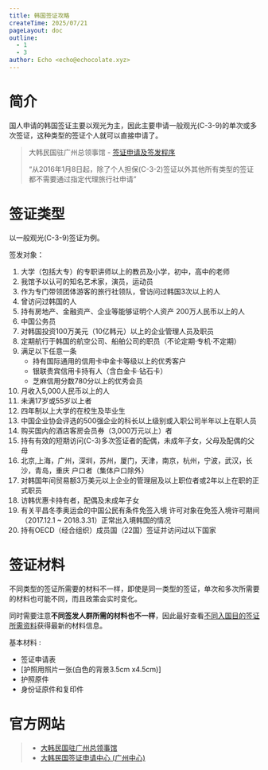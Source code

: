```yaml
---
title: 韩国签证攻略
createTime: 2025/07/21
pageLayout: doc
outline:
  - 1
  - 3
author: Echo <echo@echocolate.xyz>
---
```


# 简介

国人申请的韩国签证主要以观光为主，因此主要申请一般观光(C-3-9)的单次或多次签证，这种类型的签证个人就可以直接申请了。

> 大韩民国驻广州总领事馆 - [签证申请及签发程序](https://guangzhou.mofa.go.kr/cn-guangzhou-zh/wpge/m_91/contents.do)
> 
> “从2016年1月8日起，除了个人担保(C-3-2)签证以外其他所有类型的签证都不需要通过指定代理旅行社申请”

# 签证类型

以一般观光(C-3-9)签证为例。

签发对象：
1. 大学（包括大专）的专职讲师以上的教员及小学，初中，高中的老师
2. 我馆予以认可的知名艺术家，演员，运动员
3. 作为专门带领团体游客的旅行社领队，曾访问过韩国3次以上的人
4. 曾访问过韩国的人
5. 持有房地产、金融资产、企业等能够证明个人资产  200万人民币以上的人
6. 中国公务员
7. 对韩国投资100万美元（10亿韩元）以上的企业管理人员及职员
8. 定期航行于韩国的航空公司、船舶公司的职员（不论定期·专机·不定期）
9. 满足以下任意一条
   - 持有国际通用的信用卡中金卡等级以上的优秀客户
   - 银联贵宾信用卡持有人（含白金卡·钻石卡）
   - 芝麻信用分数780分以上的优秀会员
10. 月收入5,000人民币以上的人
11. 未满17岁或55岁以上者
12. 四年制以上大学的在校生及毕业生
13. 中国企业协会评选的500强企业的科长以上级别或入职公司半年以上在职人员
14. 购买国内的酒店客房会员券（3,000万元以上）者
15. 持有有效的短期访问(C-3)多次签证者的配偶，未成年子女，父母及配偶的父母
16. 北京,上海，广州，深圳，苏州，厦门，天津，南京，杭州，宁波，武汉，长沙，青岛，重庆 户口者（集体户口除外）
17. 对韩国年间贸易额3万美元以上企业的管理层及以上职位者或2年以上在职的正式职员
18. 访韩优惠卡持有者，配偶及未成年子女
19. 有关平昌冬季奥运会的中国公民有条件免签入境  许可对象在免签入境许可期间（2017.12.1 ~ 2018.3.31）正常出入境韩国的情况
20. 持有OECD（经合组织）成员国（22国）签证并访问过以下国家

# 签证材料

不同类型的签证所需要的材料不一样，即使是同一类型的签证，单次和多次所需要的材料也可能不同，而且政策会实时变化。

同时需要注意**不同签发人群所需的材料也不一样**，因此最好查看[不同入国目的签证所需资料](https://guangzhou.mofa.go.kr/cn-guangzhou-zh/brd/m_95/view.do?seq=702518&page=1)获得最新的材料信息。

基本材料 :
- 签证申请表
- [护照用照片一张(白色的背景3.5cm x4.5cm)]
- 护照原件
- 身份证原件和复印件

# 官方网站
> - [大韩民国驻广州总领事馆](https://overseas.mofa.go.kr/cn-guangzhou-zh/index.do)
> - [大韩民国签证申请中心 (广州中心)](https://www.visaforkorea-gz.com/)
